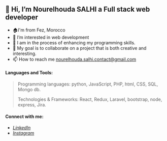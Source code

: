 ## 👋 Hi, I’m Nourelhouda SALHI a Full stack web developer

- 🏠I'm from Fez, Morocco
- 👀 I’m interested in web development
- 🌱 I am in the process of enhancing my programming skills.
- 💞️ My goal is to collaborate on a project that is both creative and interesting.
- 📫 How to reach me <nourelhouda.salhi.contact@gmail.com>

#### Languages and Tools:

>Programming languages: python, JavaScript, PHP, html, CSS, SQL, Mongo db.
>
>Technologies & Frameworks: React, Redux, Laravel, bootstrap, node, express, Jira.

#### Connect with me:

 - *[LinkedIn](https://www.linkedin.com/in/nourelhouda-salhi-072b282a7/)*
 - *[Instagram](https://www.instagram.com/noorelhoouda/)*


<!---
NourCodeBase/NourCodeBase is a ✨ special ✨ repository because its `README.md` (this file) appears on your GitHub profile.
You can click the Preview link to take a look at your changes.
--->

